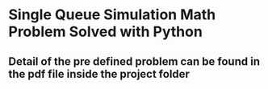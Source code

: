 # Single Queue Simulation Math Problem Solved with Python
## Detail of the pre defined problem can be found in the pdf file inside the project folder
